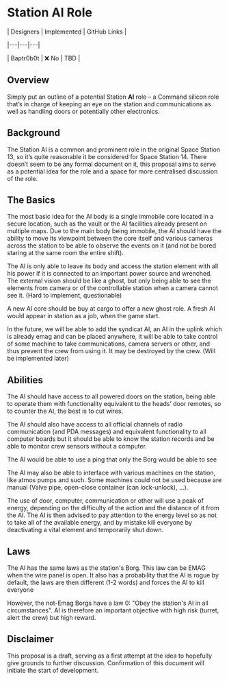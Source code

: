 # Station AI Role




| Designers | Implemented | GitHub Links |

|---|---|---|

| Baptr0b0t | :x: No | TBD |




## Overview

Simply put an outline of a potential Station **AI** role – a Command silicon role that’s in charge of keeping an eye on the station and communications as well as handling doors or potentially other electronics.




## Background

The Station AI is a common and prominent role in the original Space Station 13, so it’s quite reasonable it be considered for Space Station 14. There doesn’t seem to be any formal document on it, this proposal aims to serve as a potential idea for the role and a space for more centralised discussion of the role.




## The Basics

The most basic idea for the AI body is a single immobile core located in a secure location, such as the vault or the AI facilities already present on multiple maps. Due to the main body being immobile, the AI should have the ability to move its viewpoint between the core itself and various cameras across the station to be able to observe the events on it (and not be bored staring at the same room the entire shift).

The AI is only able to leave its body and access the station element with all his power if it is connected to an important power source and wrenched.
The external vision should be like a ghost, but only being able to see the elements from camera or of the controllable station when a camera cannot see it. (Hard to implement, questionable)

A new AI core should be buy at cargo to offer a new ghost role. A fresh AI would appear in station as a job, when the game start.

In the future, we will be able to add the syndicat AI, an AI in the uplink which is already emag and can be placed anywhere, it will be able to take control of some machine to take communications, camera servers or other, and thus prevent the crew from using it. It may be destroyed by the crew. (Will be implemented later)



## Abilities

The AI should have access to all powered doors on the station, being able to operate them with functionality equivalent to the heads’ door remotes, so to counter the AI, the best is to cut wires.

The AI should also have access to all official channels of radio communication (and PDA messages) and equivalent functionality to all computer boards but it should be able to know the station records and be able to monitor crew sensors without a computer.

The AI would be able to use a ping that only the Borg would be able to see

The AI may also be able to interface with various machines on the station, like atmos pumps and such. Some machines could not be used because are manual (Valve pipe, open-close container (can lock-unlock), ...).

The use of door, computer, communication or other will use a peak of energy, depending on the difficulty of the action and the distance of it from the AI.
The AI is then advised to pay attention to the energy level so as not to take all of the available energy, and by mistake kill everyone by deactivating a vital element and temporarily shut down.



## Laws

The AI has the same laws as the station's Borg.
This law can be EMAG when the wire panel is open. It also has a probability that the AI is rogue by default, the laws are then different (1-2 words) and forces the AI to kill everyone

However, the not-Emag Borgs have a law 0: "Obey the station's AI in all circumstances".
AI is therefore an important objective with high risk (turret, alert the crew) but high reward.



## Disclaimer

This proposal is a draft, serving as a first attempt at the idea to hopefully give grounds to further discussion. Confirmation of this document will initiate the start of development.